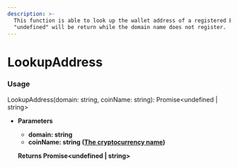 ```yaml
---
description: >-
  This function is able to look up the wallet address of a registered EDNS name.
  "undefined" will be return while the domain name does not register.
---
```


# LookupAddress

### Usage

LookupAddress(domain: string, coinName: string): Promise\<undefined | string>

*   **Parameters**

    * **domain: string**
    * **coinName: string (**[**The cryptocurrency name**](../../cryptocurrency-short-name.md)**)**

    **Returns Promise\<undefined | string>**



